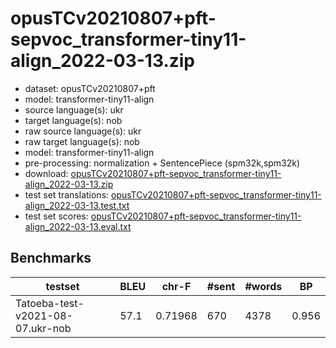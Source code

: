 # opusTCv20210807+pft-sepvoc_transformer-tiny11-align_2022-03-13.zip

* dataset: opusTCv20210807+pft
* model: transformer-tiny11-align
* source language(s): ukr
* target language(s): nob
* raw source language(s): ukr
* raw target language(s): nob
* model: transformer-tiny11-align
* pre-processing: normalization + SentencePiece (spm32k,spm32k)
* download: [opusTCv20210807+pft-sepvoc_transformer-tiny11-align_2022-03-13.zip](https://object.pouta.csc.fi/Tatoeba-MT-models/ukr-nob/opusTCv20210807+pft-sepvoc_transformer-tiny11-align_2022-03-13.zip)
* test set translations: [opusTCv20210807+pft-sepvoc_transformer-tiny11-align_2022-03-13.test.txt](https://object.pouta.csc.fi/Tatoeba-MT-models/ukr-nob/opusTCv20210807+pft-sepvoc_transformer-tiny11-align_2022-03-13.test.txt)
* test set scores: [opusTCv20210807+pft-sepvoc_transformer-tiny11-align_2022-03-13.eval.txt](https://object.pouta.csc.fi/Tatoeba-MT-models/ukr-nob/opusTCv20210807+pft-sepvoc_transformer-tiny11-align_2022-03-13.eval.txt)

## Benchmarks

| testset | BLEU  | chr-F | #sent | #words | BP |
|---------|-------|-------|-------|--------|----|
| Tatoeba-test-v2021-08-07.ukr-nob 	| 57.1 	| 0.71968 	| 670 	| 4378 	| 0.956 |

